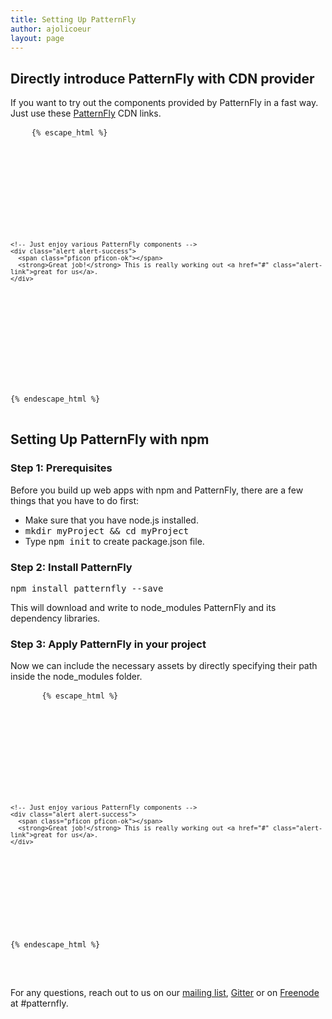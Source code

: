 ```yaml
---
title: Setting Up PatternFly
author: ajolicoeur
layout: page
---
```

<div class="row">
  <div class="col-md-12">
    <h2>Directly introduce PatternFly with CDN provider</h2>
  </div>
</div>
<div class="row">
  <div class="col-md-12">
    <p>
      If you want to try out the components provided by PatternFly in a fast way. Just use these <a href="https://cdnjs.com/libraries/patternfly" target="top">PatternFly</a> CDN links.
    </p>
  </div>
  <div class="col-xs-12 col-sm-12 col-md-12">
    <pre class="prettyprint">
    <code class="language-html">{% escape_html %}
<!DOCTYPE html>
<html lang="en">
<head>
  <meta charset="UTF-8">
  <link rel="stylesheet" type="text/css" href="https://cdnjs.cloudflare.com/ajax/libs/patternfly/3.24.0/css/patternfly.min.css">
  <link rel="stylesheet" type="text/css" href="https://cdnjs.cloudflare.com/ajax/libs/patternfly/3.24.0/css/patternfly-additions.min.css">
</head>
<body>
  <div class="container">

    <!-- Just enjoy various PatternFly components -->
    <div class="alert alert-success">
      <span class="pficon pficon-ok"></span>
      <strong>Great job!</strong> This is really working out <a href="#" class="alert-link">great for us</a>.
    </div>

  </div>

  <script src="https://cdnjs.cloudflare.com/ajax/libs/jquery/3.2.1/jquery.min.js"></script>
  <script src="https://cdnjs.cloudflare.com/ajax/libs/twitter-bootstrap/3.3.7/js/bootstrap.min.js"></script>
  <script src="https://cdnjs.cloudflare.com/ajax/libs/patternfly/3.24.0/css/patternfly.min.css"></script>
</body>
</html>
{% endescape_html %}</code>
    </pre>
  </div>
</div>
<div class="row">
  <div class="col-md-12">
    <h2>Setting Up PatternFly with npm</h2>
  </div>
</div>
<div class="row">
  <div class="col-md-12">
    <h3>Step 1: Prerequisites</h3>
    <div class="row">
      <div class="col-xs-12 col-sm-12 col-md-12">
        <p>Before you build up web apps with npm and PatternFly, there are a few things that you have to do first:</p>
        <ul>
          <li>Make sure that you have node.js installed.</li>
          <li><kbd>mkdir myProject && cd myProject</kbd></li>
          <li>Type <kbd>npm init</kbd> to create package.json file.</li>
        </ul>
      </div>
    </div>
  </div>
</div>
<div class="row">
  <div class="col-xs-12 col-sm-12 col-md-12">
    <h3>Step 2: Install PatternFly</h3>
    <p>
      <kbd>
        npm install patternfly --save
      </kbd>
    </p>
    <p>This will download and write to node_modules PatternFly and its dependency libraries.</p>
  </div>
</div>
<div class="row">
  <div class="col-xs-12 col-sm-12 col-md-12">
    <h3>Step 3: Apply PatternFly in your project</h3>
    <p>Now we can include the necessary assets by directly specifying their path inside the node_modules folder.</p>
  </div>
  <div class="col-xs-12 col-sm-12 col-md-12">
    <pre class="prettyprint">
      <code class="language-html">{% escape_html %}
<!DOCTYPE html>
<html lang="en">
<head>
  <meta charset="UTF-8">
  <link rel="stylesheet" type="text/css" href="/node_modules/patternfly/dist/css/patternfly.css">
  <link rel="stylesheet" type="text/css" href="/node_modules/patternfly/dist/css/patternfly-additions.css">
</head>
<body>
  <div class="container">

    <!-- Just enjoy various PatternFly components -->
    <div class="alert alert-success">
      <span class="pficon pficon-ok"></span>
      <strong>Great job!</strong> This is really working out <a href="#" class="alert-link">great for us</a>.
    </div>

  </div>

  <script src="/node_modules/jquery/dist/jquery.js"></script>
  <script src="/node_modules/bootstrap/dist/js/bootstrap.js"></script>
</body>
</html>
{% endescape_html %}</code>
    </pre>
  </div>
</div>
<br/>
<div class="well">
  <p>
    For any questions, reach out to us on our <a href="mailto:patternfly@redhat.com">mailing list</a>, <a href="https://gitter.im/patternfly/patternfly?utm_source=share-link&utm_medium=link&utm_campaign=share-link" target="top">Gitter</a> or on <a href="https://webchat.freenode.net/" target="top">Freenode</a> at #patternfly.
  </p>
</div>
